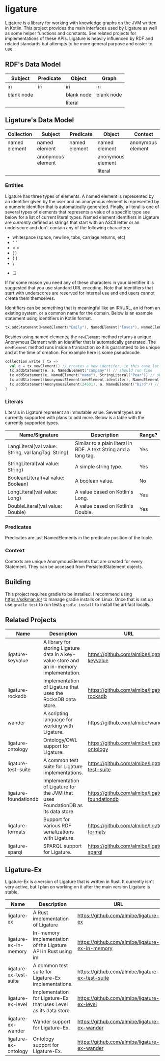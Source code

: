 # ligature

Ligature is a library for working with knowledge graphs on the JVM written in Kotlin.
This project provides the main interfaces used by Ligature as well as some helper functions and constants.
See related projects for implementations of these APIs.
Ligature is heavily influenced by RDF and related standards but attempts to be more general purpose and easier to use.

## RDF's Data Model

| Subject    | Predicate  | Object     | Graph      |
| ---------- | ---------- | ---------- | ---------- |
| iri        | iri        | iri        | iri        |
| blank node |            | blank node | blank node |
|            |            | literal    |            |

## Ligature's Data Model

| Collection    | Subject           | Predicate     | Object            | Context           |
| ------------- | ----------------- | ------------- | ----------------- | ----------------- |
| named element | named element     | named element | named element     | anonymous element |
|               | anonymous element |               | anonymous element |                   |
|               |                   |               | literal           |                   |

### Entities

Ligature has three types of elements.
A named element is represented by an identifier given by the user
and an anonymous element is represented by a numeric identifier that is automatically generated.
Finally, a literal is one of several types of elements that represents a value of a specific type see below for a list
of current literal types.
Named element identifiers in Ligature are *currently* defined as strings that start with an ASCII letter
or an underscore and don't contain any of the following characters:
 * whitespace (space, newline, tabs, carriage returns, etc)
 * " ' `
 * &lt; &gt;
 * ( )
 * { }
 * \
 * [ ]

If for some reason you need any of these characters in your identifier it is suggested that you use standard URL encoding.
Note that identifiers that start with underscores are reserved for internal use and end users cannot create them themselves.

Identifiers can be something that is meaningful like an IRI/URL, an id from an existing system, or a common name for the domain.
Below is an example statement using identifiers in Kotlin format.

```kotlin
tx.addStatement(NamedElement("Emily"), NamedElement("loves"), NamedElement("cats"))
```

Besides using named elements, the `newElement` method returns a unique Anonymous Element with an Identifier
that is automatically generated.
The `newElement` method runs inside a transaction so it is guaranteed to be unique and at the time of creation.
For example here is some pseudocode.

```kotlin
collection.write { tx =>
  val e = tx.newElement() // creates a new identifer, in this case let's say `42`
  tx.addStatement(e, a, NamedElement("company")) // should run fine
  tx.addStatement(e, NamedElement("name"), StringLiteral("Pear")) // should run fine
  tx.addStatement(AnonymousElement(newElement.identifer), NamedElement("name"), StringLiteral("Pear")) // will run fine since it's just another way of writing the above line
  tx.addStatement(AnonymousElement(24601), a, NamedElement("bird")) // will erorr out since that identifier hasn't been created yet
}
```

### Literals

Literals in Ligature represent an immutable value.
Several types are currently supported with plans to add more.
Below is a table with the currently supported types.

| Name/Signature | Description | Range? |
| -------------- | ----------- | ------ |
| LangLiteral(val value: String, val langTag: String) | Similar to a plain literal in RDF.  A text String and a lang tag. | Yes |
| StringLiteral(val value: String) | A simple string type. | Yes |
| BooleanLiteral(val value: Boolean) | A boolean value. | No |
| LongLiteral(val value: Long) | A value based on Kotlin's Long. | Yes |
| DoubleLiteral(val value: Double) | A value based on Kotlin's Double. | Yes |

### Predicates

Predicates are just NamedElements in the predicate position of the triple.

### Context

Contexts are unique AnonymousElements that are created for every Statement.
They can be accessed from PersistedStatement objects.

## Building
This project requires gradle to be installed.
I recommend using https://sdkman.io/ to manage gradle installs on Linux.
Once that is set up use `gradle test` to run tests `gradle install` to install the artifact locally.

## Related Projects

| Name | Description | URL |
| ---- | ----------- | --- |
| ligature-keyvalue | A library for storing Ligature data in a key-value store and an in-memory implementation. | https://github.com/almibe/ligature-keyvalue |
| ligature-rocksdb | Implementation of Ligature that uses the RocksDB data store. | https://github.com/almibe/ligature-rocksdb |
| wander | A scripting language for working with Ligature. | https://github.com/almibe/wander |
| ligature-ontology | Ontology/OWL support for Ligature. | https://github.com/almibe/ligature-ontology |
| ligature-test-suite | A common test suite for Ligature implementations. | https://github.com/almibe/ligature-test-suite |
| ligature-foundationdb | Implementation of Ligature for the JVM that uses FoundationDB as its data store. | https://github.com/almibe/ligature-foundationdb |
| ligature-formats | Support for various RDF serializations with Ligature. | https://github.com/almibe/ligature-formats |
| ligature-sparql | SPARQL support for Ligature. | https://github.com/almibe/ligature-sparql |

## Ligature-Ex

Ligature-Ex is a version of Ligature that is written in Rust.
It currently isn't very active, but I plan on working on it after the main version Ligature is stable.

| Name | Description | URL |
| ---- | ----------- | --- |
| ligature-ex | A Rust implementation of Ligature | https://github.com/almibe/ligature-ex |
| ligature-ex-in-memory | In-memory implementation of the Ligature API in Rust using im | https://github.com/almibe/ligature-ex-in-memory |
| ligature-ex-test-suite | A common test suite for Ligature-Ex implementations. | https://github.com/almibe/ligature-ex-test-suite |
| ligature-ex-level | Implementation for Ligature-Ex that uses Level as its data store. | https://github.com/almibe/ligature-ex-level |
| ligature-ex-wander | Wander support for Ligature-Ex. | https://github.com/almibe/ligature-ex-wander |
| ligature-ex-ontology | Ontology support for Ligature-Ex. | https://github.com/almibe/ligature-ex-wander |
